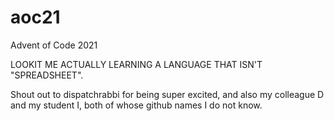 # aoc21
Advent of Code 2021

LOOKIT ME ACTUALLY LEARNING A LANGUAGE THAT ISN'T "SPREADSHEET".

Shout out to dispatchrabbi for being super excited, and also my colleague D and my student I, both of whose github names I do not know.
